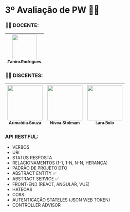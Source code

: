 # 3º Avaliação de PW 🧑‍💻

### 👨‍🏫 DOCENTE:

| [<img src="https://avatars.githubusercontent.com/u/2386445?v=4" width=80><br><sub>Taniro Rodrigues</sub>](https://github.com/taniro) |
|:------------------------------------------------------------------------------------------------------------------------------------:|

### 👨‍🎓 DISCENTES:


| [<img src="https://avatars.githubusercontent.com/u/79428565?s=400&u=4fc2066e072fd3651f344633080d60872acf57dc&v=4" width=115><br><sub>Arimatéia Souza</sub>](https://github.com/arimateia-souza) | [<img src="https://avatars.githubusercontent.com/u/98434830?v=4" width=115><br><sub>Nivea Stelmam</sub>](https://github.com/NiveaStelmam) | [<img src="https://avatars.githubusercontent.com/u/117885073?v=4" width=115><br><sub>Lara Belo</sub>](https://github.com/larabelo) |
| :---: | :---: | :---: |


### API RESTFUL:
- VERBOS
- URI
- STATUS RESPOSTA
- RELACIONAMENTOS (1-1, 1-N, N-N, HERANÇA)
- PADRÃO DE PROJETO DTO
- ABSTRACT ENTITY  ✅
- ABSTRACT SERVICE ✅
- FRONT-END (REACT, ANGULAR, VUE)
- HATEOAS
- CORS
- AUTENTICAÇÃO STATELES (JSON WEB TOKEN)
- CONTROLLER ADVISOR





